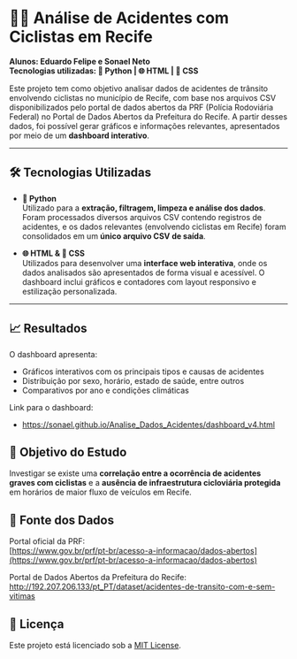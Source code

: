 # 🚴‍♂️ Análise de Acidentes com Ciclistas em Recife

**Alunos: Eduardo Felipe e Sonael Neto**  
**Tecnologias utilizadas: 🐍 Python | 🌐 HTML | 🎨 CSS**

Este projeto tem como objetivo analisar dados de acidentes de trânsito envolvendo ciclistas no município de Recife, com base nos arquivos CSV disponibilizados pelo portal de dados abertos da PRF (Polícia Rodoviária Federal) no Portal de Dados Abertos da Prefeitura do Recife. A partir desses dados, foi possível gerar gráficos e informações relevantes, apresentados por meio de um **dashboard interativo**.

---

## 🛠️ Tecnologias Utilizadas

- **🐍 Python**  
  Utilizado para a **extração, filtragem, limpeza e análise dos dados**. Foram processados diversos arquivos CSV contendo registros de acidentes, e os dados relevantes (envolvendo ciclistas em Recife) foram consolidados em um **único arquivo CSV de saída**.

- **🌐 HTML & 🎨 CSS**  
  Utilizados para desenvolver uma **interface web interativa**, onde os dados analisados são apresentados de forma visual e acessível. O dashboard inclui gráficos e contadores com layout responsivo e estilização personalizada.

---


## 📈 Resultados

O dashboard apresenta:
- Gráficos interativos com os principais tipos e causas de acidentes
- Distribuição por sexo, horário, estado de saúde, entre outros
- Comparativos por ano e condições climáticas

Link para o dashboard:
- https://sonael.github.io/Analise_Dados_Acidentes/dashboard_v4.html

## 📌 Objetivo do Estudo

Investigar se existe uma **correlação entre a ocorrência de acidentes graves com ciclistas** e a **ausência de infraestrutura cicloviária protegida** em horários de maior fluxo de veículos em Recife.

## 🔗 Fonte dos Dados

Portal oficial da PRF:  
[https://www.gov.br/prf/pt-br/acesso-a-informacao/dados-abertos](https://www.gov.br/prf/pt-br/acesso-a-informacao/dados-abertos)

Portal de Dados Abertos da Prefeitura do Recife:  
http://192.207.206.133/pt_PT/dataset/acidentes-de-transito-com-e-sem-vitimas

## 📃 Licença

Este projeto está licenciado sob a [MIT License](LICENSE).
